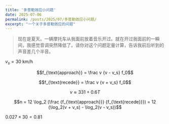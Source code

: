 ```yaml
---
title: '多普勒效应小问题'
date: 2025-07-06
permalink: /posts/2025/07/多普勒效应小问题/
excerpt: "一个关于多普勒效应的问题"
---
```


> 现在是夏天。一辆摩托车从我面前放着音乐开过。就在开过我面前的一瞬间，我感觉音调突然降低了。请你对这个问题定量计算，告诉我前后听到的声音差几个半音。

$v_s = 30 \ \text{km/h}$

$$f_{\text{approach}} = \frac v {v - v_s} f_0$$

$$f_{\text{recede}} = \frac v {v + v_s} f_0$$



$$v \approx 331 + 0.6T$$

$$n = 12 \log_2 (\frac {f_{\text{approach}}} {f_{\text{recede}}}) = 12 (\log_2(v + v_s) - \log_2(v - v_s))$$

$0.027 \times 30 = 0.81$